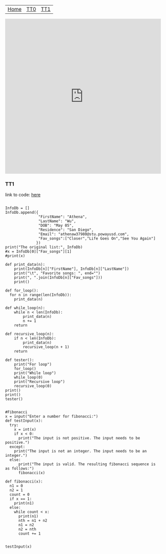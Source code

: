 <table>
    <tr>
        <td><a href=".">Home</a></td>
        <td><a href="tt0">TT0</a></td>
        <td><a href="tt1">TT1</a></td>
    </tr>
</table>
<iframe frameborder="0" width="100%" height="500px" src="https://replit.com/@AthenaWu2/Menu-Challege?embed=true"></iframe>


### TT1

link to code: [here](https://replit.com/join/oyxmyaukiw-athenawu2)

```

InfoDb = [] 
InfoDb.append({  
               "FirstName": "Athena",  
               "LastName": "Wu",  
               "DOB": "May 05",  
               "Residence": "San Diego",  
               "Email": "athenaw37980@stu.powayusd.com",  
               "Fav_songs":["Closer","Life Goes On","See You Again"]  
              }) 
print("The original list:", InfoDb)
#x = InfoDb[0]["Fav_songs"][1]
#print(x)

def print_data(n):
    print(InfoDb[n]["FirstName"], InfoDb[n]["LastName"])
    print("\t", "Favorite songs: ", end="")
    print(", ".join(InfoDb[n]["Fav_songs"]))
    print()
  
def for_loop():
  for n in range(len(InfoDb)):
    print_data(n)

def while_loop(n):
    while n < len(InfoDb):
        print_data(n)
        n += 1
    return

def recursive_loop(n):
    if n < len(InfoDb):
        print_data(n)
        recursive_loop(n + 1)
    return 

def tester():
    print("For loop")
    for_loop()
    print("While loop")
    while_loop(0)
    print("Recursive loop")
    recursive_loop(0)
print()
print()
tester()


#Fibonacci
x = input("Enter a number for fibonacci:")
def testInput(x):
  try:
    x = int(x)
    if x < 0:
      print("The input is not positive. The input needs to be positive.")
  except:
    print("The input is not an integer. The input needs to be an integer.")
  else:
      print("The input is valid. The resulting fibonacci sequence is as follows:")
      fibonacci(x)

def fibonacci(x):
  n1 = 0
  n2 = 1
  count = 0
  if x == 1:
    print(n1)
  else:
    while count < x:
      print(n1)
      nth = n1 + n2
      n1 = n2
      n2 = nth
      count += 1


testInput(x)

```

